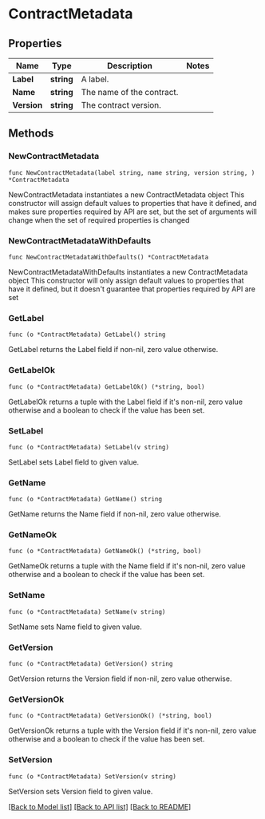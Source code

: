 # ContractMetadata

## Properties

Name | Type | Description | Notes
------------ | ------------- | ------------- | -------------
**Label** | **string** | A label. | 
**Name** | **string** | The name of the contract. | 
**Version** | **string** | The contract version. | 

## Methods

### NewContractMetadata

`func NewContractMetadata(label string, name string, version string, ) *ContractMetadata`

NewContractMetadata instantiates a new ContractMetadata object
This constructor will assign default values to properties that have it defined,
and makes sure properties required by API are set, but the set of arguments
will change when the set of required properties is changed

### NewContractMetadataWithDefaults

`func NewContractMetadataWithDefaults() *ContractMetadata`

NewContractMetadataWithDefaults instantiates a new ContractMetadata object
This constructor will only assign default values to properties that have it defined,
but it doesn't guarantee that properties required by API are set

### GetLabel

`func (o *ContractMetadata) GetLabel() string`

GetLabel returns the Label field if non-nil, zero value otherwise.

### GetLabelOk

`func (o *ContractMetadata) GetLabelOk() (*string, bool)`

GetLabelOk returns a tuple with the Label field if it's non-nil, zero value otherwise
and a boolean to check if the value has been set.

### SetLabel

`func (o *ContractMetadata) SetLabel(v string)`

SetLabel sets Label field to given value.


### GetName

`func (o *ContractMetadata) GetName() string`

GetName returns the Name field if non-nil, zero value otherwise.

### GetNameOk

`func (o *ContractMetadata) GetNameOk() (*string, bool)`

GetNameOk returns a tuple with the Name field if it's non-nil, zero value otherwise
and a boolean to check if the value has been set.

### SetName

`func (o *ContractMetadata) SetName(v string)`

SetName sets Name field to given value.


### GetVersion

`func (o *ContractMetadata) GetVersion() string`

GetVersion returns the Version field if non-nil, zero value otherwise.

### GetVersionOk

`func (o *ContractMetadata) GetVersionOk() (*string, bool)`

GetVersionOk returns a tuple with the Version field if it's non-nil, zero value otherwise
and a boolean to check if the value has been set.

### SetVersion

`func (o *ContractMetadata) SetVersion(v string)`

SetVersion sets Version field to given value.



[[Back to Model list]](../README.md#documentation-for-models) [[Back to API list]](../README.md#documentation-for-api-endpoints) [[Back to README]](../README.md)


